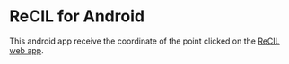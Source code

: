 # ReCIL for Android

This android app receive the coordinate of the point clicked on the <a href="https://yito0424.github.io/ReCIL_web">ReCIL web app<a>.

